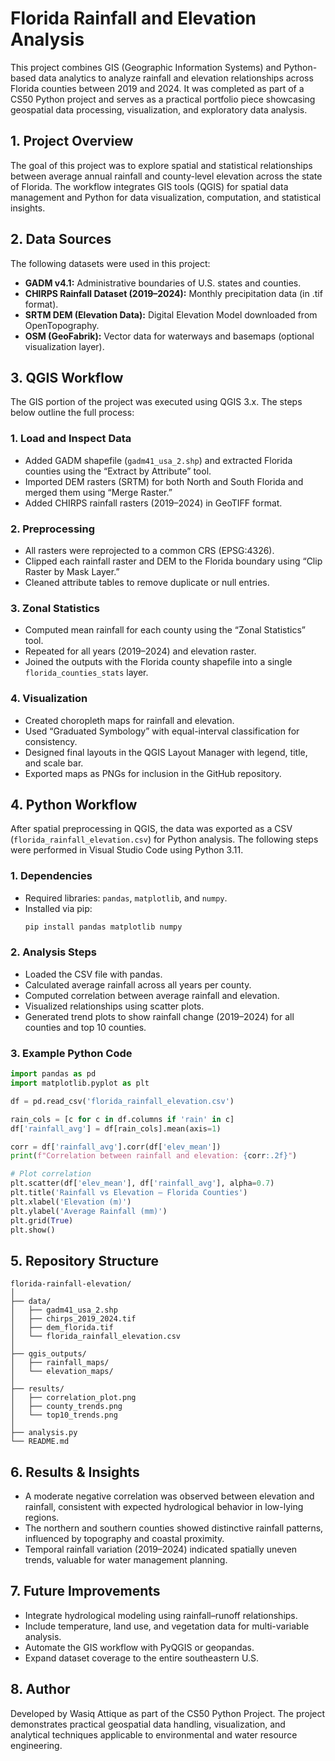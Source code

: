# Florida Rainfall and Elevation Analysis

This project combines GIS (Geographic Information Systems) and Python-based data analytics to analyze rainfall and elevation relationships across Florida counties between 2019 and 2024. It was completed as part of a CS50 Python project and serves as a practical portfolio piece showcasing geospatial data processing, visualization, and exploratory data analysis.

## 1. Project Overview

The goal of this project was to explore spatial and statistical relationships between average annual rainfall and county-level elevation across the state of Florida. The workflow integrates GIS tools (QGIS) for spatial data management and Python for data visualization, computation, and statistical insights.

## 2. Data Sources

The following datasets were used in this project:
- **GADM v4.1:** Administrative boundaries of U.S. states and counties.
- **CHIRPS Rainfall Dataset (2019–2024):** Monthly precipitation data (in .tif format).
- **SRTM DEM (Elevation Data):** Digital Elevation Model downloaded from OpenTopography.
- **OSM (GeoFabrik):** Vector data for waterways and basemaps (optional visualization layer).

## 3. QGIS Workflow

The GIS portion of the project was executed using QGIS 3.x. The steps below outline the full process:


### 1. **Load and Inspect Data**
   - Added GADM shapefile (`gadm41_usa_2.shp`) and extracted Florida counties using the “Extract by Attribute” tool.
   - Imported DEM rasters (SRTM) for both North and South Florida and merged them using “Merge Raster.”
   - Added CHIRPS rainfall rasters (2019–2024) in GeoTIFF format.


### 2. **Preprocessing**
   - All rasters were reprojected to a common CRS (EPSG:4326).
   - Clipped each rainfall raster and DEM to the Florida boundary using “Clip Raster by Mask Layer.”
   - Cleaned attribute tables to remove duplicate or null entries.


### 3. **Zonal Statistics**
   - Computed mean rainfall for each county using the “Zonal Statistics” tool.
   - Repeated for all years (2019–2024) and elevation raster.
   - Joined the outputs with the Florida county shapefile into a single `florida_counties_stats` layer.


### 4. **Visualization**
   - Created choropleth maps for rainfall and elevation.
   - Used “Graduated Symbology” with equal-interval classification for consistency.
   - Designed final layouts in the QGIS Layout Manager with legend, title, and scale bar.
   - Exported maps as PNGs for inclusion in the GitHub repository.

## 4. Python Workflow

After spatial preprocessing in QGIS, the data was exported as a CSV (`florida_rainfall_elevation.csv`) for Python analysis. The following steps were performed in Visual Studio Code using Python 3.11.


### 1. **Dependencies**
   - Required libraries: `pandas`, `matplotlib`, and `numpy`.
   - Installed via pip:
     ```bash
     pip install pandas matplotlib numpy
     ```


### 2. **Analysis Steps**
   - Loaded the CSV file with pandas.
   - Calculated average rainfall across all years per county.
   - Computed correlation between average rainfall and elevation.
   - Visualized relationships using scatter plots.
   - Generated trend plots to show rainfall change (2019–2024) for all counties and top 10 counties.


### 3. **Example Python Code**
   ```python
   import pandas as pd
   import matplotlib.pyplot as plt

   df = pd.read_csv('florida_rainfall_elevation.csv')

   rain_cols = [c for c in df.columns if 'rain' in c]
   df['rainfall_avg'] = df[rain_cols].mean(axis=1)

   corr = df['rainfall_avg'].corr(df['elev_mean'])
   print(f"Correlation between rainfall and elevation: {corr:.2f}")

   # Plot correlation
   plt.scatter(df['elev_mean'], df['rainfall_avg'], alpha=0.7)
   plt.title('Rainfall vs Elevation – Florida Counties')
   plt.xlabel('Elevation (m)')
   plt.ylabel('Average Rainfall (mm)')
   plt.grid(True)
   plt.show()
   ```

## 5. Repository Structure

```
florida-rainfall-elevation/
│
├── data/
│   ├── gadm41_usa_2.shp
│   ├── chirps_2019_2024.tif
│   ├── dem_florida.tif
│   └── florida_rainfall_elevation.csv
│
├── qgis_outputs/
│   ├── rainfall_maps/
│   └── elevation_maps/
│
├── results/
│   ├── correlation_plot.png
│   ├── county_trends.png
│   └── top10_trends.png
│
├── analysis.py
└── README.md
```

## 6. Results & Insights

- A moderate negative correlation was observed between elevation and rainfall, consistent with expected hydrological behavior in low-lying regions.
- The northern and southern counties showed distinctive rainfall patterns, influenced by topography and coastal proximity.
- Temporal rainfall variation (2019–2024) indicated spatially uneven trends, valuable for water management planning.

## 7. Future Improvements

- Integrate hydrological modeling using rainfall–runoff relationships.
- Include temperature, land use, and vegetation data for multi-variable analysis.
- Automate the GIS workflow with PyQGIS or geopandas.
- Expand dataset coverage to the entire southeastern U.S.

## 8. Author

Developed by Wasiq Attique as part of the CS50 Python Project.
The project demonstrates practical geospatial data handling, visualization, and analytical techniques applicable to environmental and water resource engineering.

